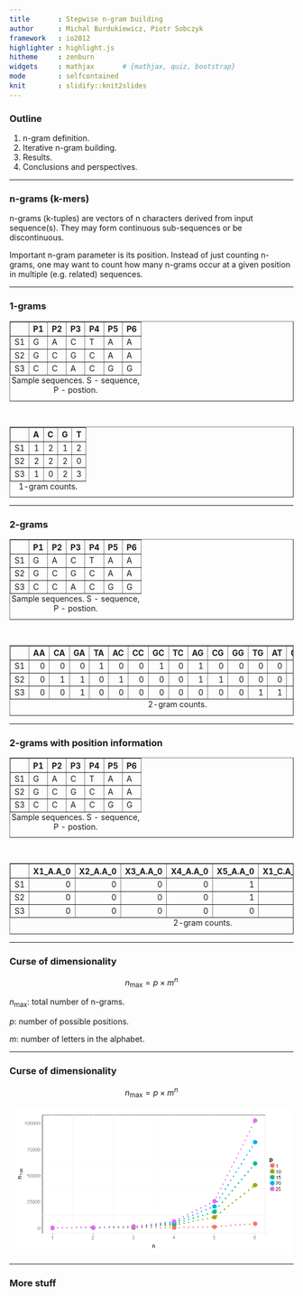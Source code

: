 ```yaml
---
title       : Stepwise n-gram building
author      : Michal Burdukiewicz, Piotr Sobczyk
framework   : io2012 
highlighter : highlight.js
hitheme     : zenburn 
widgets     : mathjax       # {mathjax, quiz, bootstrap}
mode        : selfcontained
knit        : slidify::knit2slides
---
```


### Outline

1. n-gram definition.
2. Iterative n-gram building.
3. Results.
4. Conclusions and perspectives.


--- 



### n-grams (k-mers)

n-grams (k-tuples) are vectors of n characters derived from input sequence(s). They may form continuous sub-sequences or be discontinuous.  


Important n-gram parameter is its position. Instead of just counting n-grams, one may want to count how many n-grams occur at a given position in multiple (e.g. related) sequences.


--- 



### 1-grams


<!-- html table generated in R 3.1.3 by xtable 1.7-4 package -->
<!-- Sun Apr 19 22:11:20 2015 -->
<table border=1>
<caption align="bottom"> Sample sequences.  S - sequence, P - postion. </caption>
<tr> <th>  </th> <th> P1 </th> <th> P2 </th> <th> P3 </th> <th> P4 </th> <th> P5 </th> <th> P6 </th>  </tr>
  <tr> <td align="right"> S1 </td> <td> G </td> <td> A </td> <td> C </td> <td> T </td> <td> A </td> <td> A </td> </tr>
  <tr> <td align="right"> S2 </td> <td> G </td> <td> C </td> <td> G </td> <td> C </td> <td> A </td> <td> A </td> </tr>
  <tr> <td align="right"> S3 </td> <td> C </td> <td> C </td> <td> A </td> <td> C </td> <td> G </td> <td> G </td> </tr>
   </table>
  
&nbsp;
  
<!-- html table generated in R 3.1.3 by xtable 1.7-4 package -->
<!-- Sun Apr 19 22:06:41 2015 -->
<table border=1>
<caption align="bottom"> 1-gram counts. </caption>
<tr> <th>  </th> <th> A </th> <th> C </th> <th> G </th> <th> T </th>  </tr>
  <tr> <td align="right"> S1 </td> <td align="right"> 1 </td> <td align="right"> 2 </td> <td align="right"> 1 </td> <td align="right"> 2 </td> </tr>
  <tr> <td align="right"> S2 </td> <td align="right"> 2 </td> <td align="right"> 2 </td> <td align="right"> 2 </td> <td align="right"> 0 </td> </tr>
  <tr> <td align="right"> S3 </td> <td align="right"> 1 </td> <td align="right"> 0 </td> <td align="right"> 2 </td> <td align="right"> 3 </td> </tr>
   </table>

--- 

### 2-grams


<!-- html table generated in R 3.1.3 by xtable 1.7-4 package -->
<!-- Sun Apr 19 22:26:48 2015 -->
<table border=1>
<caption align="bottom"> Sample sequences.  S - sequence, P - postion. </caption>
<tr> <th>  </th> <th> P1 </th> <th> P2 </th> <th> P3 </th> <th> P4 </th> <th> P5 </th> <th> P6 </th>  </tr>
  <tr> <td align="right"> S1 </td> <td> G </td> <td> A </td> <td> C </td> <td> T </td> <td> A </td> <td> A </td> </tr>
  <tr> <td align="right"> S2 </td> <td> G </td> <td> C </td> <td> G </td> <td> C </td> <td> A </td> <td> A </td> </tr>
  <tr> <td align="right"> S3 </td> <td> C </td> <td> C </td> <td> A </td> <td> C </td> <td> G </td> <td> G </td> </tr>
   </table>
  
&nbsp;
  
<!-- html table generated in R 3.1.3 by xtable 1.7-4 package -->
<!-- Sun Apr 19 22:10:08 2015 -->
<table border=1>
<caption align="bottom"> 2-gram counts. </caption>
<tr> <th>  </th> <th> AA </th> <th> CA </th> <th> GA </th> <th> TA </th> <th> AC </th> <th> CC </th> <th> GC </th> <th> TC </th> <th> AG </th> <th> CG </th> <th> GG </th> <th> TG </th> <th> AT </th> <th> CT </th> <th> GT </th> <th> TT </th>  </tr>
  <tr> <td align="right"> S1 </td> <td align="right"> 0 </td> <td align="right"> 0 </td> <td align="right"> 0 </td> <td align="right"> 1 </td> <td align="right"> 0 </td> <td align="right"> 0 </td> <td align="right"> 1 </td> <td align="right"> 0 </td> <td align="right"> 1 </td> <td align="right"> 0 </td> <td align="right"> 0 </td> <td align="right"> 0 </td> <td align="right"> 0 </td> <td align="right"> 1 </td> <td align="right"> 0 </td> <td align="right"> 1 </td> </tr>
  <tr> <td align="right"> S2 </td> <td align="right"> 0 </td> <td align="right"> 1 </td> <td align="right"> 1 </td> <td align="right"> 0 </td> <td align="right"> 1 </td> <td align="right"> 0 </td> <td align="right"> 0 </td> <td align="right"> 0 </td> <td align="right"> 1 </td> <td align="right"> 1 </td> <td align="right"> 0 </td> <td align="right"> 0 </td> <td align="right"> 0 </td> <td align="right"> 0 </td> <td align="right"> 0 </td> <td align="right"> 0 </td> </tr>
  <tr> <td align="right"> S3 </td> <td align="right"> 0 </td> <td align="right"> 0 </td> <td align="right"> 1 </td> <td align="right"> 0 </td> <td align="right"> 0 </td> <td align="right"> 0 </td> <td align="right"> 0 </td> <td align="right"> 0 </td> <td align="right"> 0 </td> <td align="right"> 0 </td> <td align="right"> 0 </td> <td align="right"> 1 </td> <td align="right"> 1 </td> <td align="right"> 0 </td> <td align="right"> 1 </td> <td align="right"> 1 </td> </tr>
   </table>

--- 


### 2-grams with position information


<!-- html table generated in R 3.1.3 by xtable 1.7-4 package -->
<!-- Sun Apr 19 22:26:48 2015 -->
<table border=1>
<caption align="bottom"> Sample sequences.  S - sequence, P - postion. </caption>
<tr> <th>  </th> <th> P1 </th> <th> P2 </th> <th> P3 </th> <th> P4 </th> <th> P5 </th> <th> P6 </th>  </tr>
  <tr> <td align="right"> S1 </td> <td> G </td> <td> A </td> <td> C </td> <td> T </td> <td> A </td> <td> A </td> </tr>
  <tr> <td align="right"> S2 </td> <td> G </td> <td> C </td> <td> G </td> <td> C </td> <td> A </td> <td> A </td> </tr>
  <tr> <td align="right"> S3 </td> <td> C </td> <td> C </td> <td> A </td> <td> C </td> <td> G </td> <td> G </td> </tr>
   </table>
  
&nbsp;
  
<!-- html table generated in R 3.1.3 by xtable 1.7-4 package -->
<!-- Sun Apr 19 22:27:57 2015 -->
<table border=1>
<caption align="bottom"> 2-gram counts. </caption>
<tr> <th>  </th> <th> X1_A.A_0 </th> <th> X2_A.A_0 </th> <th> X3_A.A_0 </th> <th> X4_A.A_0 </th> <th> X5_A.A_0 </th> <th> X1_C.A_0 </th> <th> X2_C.A_0 </th> <th> X3_C.A_0 </th>  </tr>
  <tr> <td align="right"> S1 </td> <td align="right"> 0 </td> <td align="right"> 0 </td> <td align="right"> 0 </td> <td align="right"> 0 </td> <td align="right"> 1 </td> <td align="right"> 0 </td> <td align="right"> 0 </td> <td align="right"> 0 </td> </tr>
  <tr> <td align="right"> S2 </td> <td align="right"> 0 </td> <td align="right"> 0 </td> <td align="right"> 0 </td> <td align="right"> 0 </td> <td align="right"> 1 </td> <td align="right"> 0 </td> <td align="right"> 0 </td> <td align="right"> 0 </td> </tr>
  <tr> <td align="right"> S3 </td> <td align="right"> 0 </td> <td align="right"> 0 </td> <td align="right"> 0 </td> <td align="right"> 0 </td> <td align="right"> 0 </td> <td align="right"> 0 </td> <td align="right"> 1 </td> <td align="right"> 0 </td> </tr>
   </table>


--- 

### Curse of dimensionality

$$n_{\text{max}} = p \times m^n$$

$n_{\text{max}}$: total number of n-grams.

$p$: number of possible positions.

$m$: number of letters in the alphabet.

--- 

### Curse of dimensionality

$$n_{\text{max}} = p \times m^n$$

![plot of chunk unnamed-chunk-7](assets/fig/unnamed-chunk-7-1.png) 


---

### More stuff

<!--html_preserve--><div id="htmlwidget-2655" style="width:504px;height:504px;" class="DiagrammeR"></div>
<script type="application/json" data-for="htmlwidget-2655">{ "x": {
 "diagram": "graph LR; A-->B; A-->C; C-->E; B-->D; C-->D; D-->F; E-->F" 
},"evals": [  ] }</script><!--/html_preserve-->

